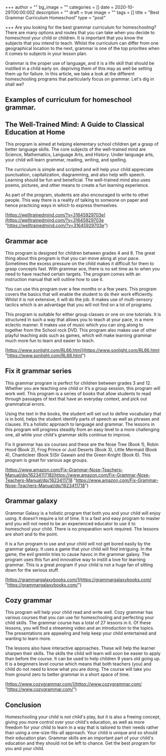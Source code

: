 +++
author = ""
bg_image = ""
categories = []
date = 2020-10-29T00:00:00Z
description = ""
draft = true
image = ""
tags = []
title = "Best Grammar Curriculum Homeschool"
type = "post"

+++
Are you looking for the best grammar curriculum for homeschooling? There are many options and routes that you can take when you decide to homeschool your child or children. It is important that you know the subjects that you intend to teach. Whilst the curriculum can differ from one geographical location to the next, grammar is one of the top priorities when it comes to subjects in your lesson plan.

Grammar is the proper use of language, and it is a life skill that should be instilled in a child early on. depriving them of this may as well be setting them up for failure. In this article, we take a look at the different homeschooling programs that particularly focus on grammar. Let's dig in shall we?

## Examples of curriculum for homeschool grammar.

## The Well-Trained Mind: A Guide to Classical Education at Home

This program is aimed at helping elementary school children get a grasp of better language skills. The core subjects of the well-trained mind are Science, Mathematics, Language Arts, and History. Under language arts, your child will learn grammar, reading, writing, and spelling.

The curriculum is simple and scripted and will help your child appreciate punctuation, capitalization, diagramming, and also help with speech. Learning should be fun and beneficial. The well-trained mind also uses poems, pictures, and other means to create a fun learning experience.

As part of the program, students are also encouraged to write to other people. This way there is a reality of talking to someone on paper and hence practicing ways in which to express themselves.

[https://welltrainedmind.com/?v=31645929703e](https://welltrainedmind.com/?v=31645929703e "https://welltrainedmind.com/?v=31645929703e")

## Grammar ace

This program is designed for children between grades 4 and 8. The great thing about this program is that you can move along at your pace. Sometimes the excess pressure on the child makes it difficult for them to grasp concepts fast. With grammar ace, there is no set time as to when you need to have reached certain targets. The program comes with an instruction manual that will outline how to use it.

You can use this program over a few months or a few years. This program covers the basics that will enable the student to do their work efficiently. Whilst it is not extensive, it will do the job. It makes use of multi-sensory tactics which is an advantage that you will not find on a lot of programs.

This program is suitable for either group classes or one on one tutorials. It is structured in such a way that allows you to teach at your pace, in a more eclectic manner. It makes use of music which you can sing along to together from the School rock DVD. This program also makes use of other playful teaching aids such as games, which will make learning grammar much more fun to learn and easier to teach.

[https://www.sonlight.com/RL66.html](https://www.sonlight.com/RL66.html "https://www.sonlight.com/RL66.html")

## Fix it grammar series

This grammar program is perfect for children between grades 3 and 12. Whether you are teaching one child or it’s a group session, this program will work well. This program is a series of books that allow students to read through passages of text that have an everyday context, and pick out grammatical errors.

Using the text in the books, the student will set out to define vocabulary that is in bold, helps the student identify parts of speech as well as phrases and clauses. It’s a holistic approach to language and grammar. The lessons in this program will progress steadily from an easy level to a more challenging one, all while your child's grammar skills continue to improve.

Fix it grammar has six courses and these are the Nose Tree (Book 1), Robin Hood (Book 2), Frog Prince or Just Deserts (Book 3), Little Mermaid (Book 4), Chanticleer (Book 5)Sir Gawain and the Green Knight (Book 6). This program is great for various age groups.

[https://www.amazon.com/Fix-Grammar-Nose-Teachers-Manual/dp/1623411718](https://www.amazon.com/Fix-Grammar-Nose-Teachers-Manual/dp/1623411718 "https://www.amazon.com/Fix-Grammar-Nose-Teachers-Manual/dp/1623411718")

## Grammar galaxy

Grammar Galaxy is a holistic program that both you and your child will enjoy using. It doesn’t require a lot of time. It is a fast and easy program to master and you will not need to be an experienced educator to use it to homeschool your child. There is no preparation work required. The lessons are short and to the point.

It is a fun program to use and your child will not get bored easily by the grammar galaxy. It uses a game that your child will find intriguing. In the game, the evil gremlin tries to cause havoc in the grammar galaxy. The program uses this fun and innovative way to instill a love for learning grammar. This is a great program if your child is not a huge fan of sitting down for the serious stuff.

[https://grammargalaxybooks.com/](https://grammargalaxybooks.com/ "https://grammargalaxybooks.com/")

## Cozy grammar

This program will help your child read and write well. Cozy grammar has various courses that you can use for homeschooling and perfecting your child skills. The grammar course has a total of 27 lessons in it. Of these lessons, you will find a streaming video and an introduction to the topics. The presentations are appealing and help keep your child entertained and wanting to learn more.

The lessons also have interactive approaches. These will help the learner sharpen their skills. The skills the child will learn will soon be easier to apply than before the course. It can be used to help children 9 years old going up. It is a beginners level course which means that both teachers (you) and child do not need to know what you are doing. The course will take you from ground zero to better grammar in a short space of time.

[https://www.cozygrammar.com/](https://www.cozygrammar.com/ "https://www.cozygrammar.com/")

## Conclusion

Homeschooling your child is not child's play, but it is also a freeing concept, giving you more control over your child's education, as well as more freedom for your child to learn in a way that is tailored to their needs rather than using a one-size-fits-all approach. Your child is unique and so should their education plan. Grammar skills are an important part of your child's education and they should not be left to chance. Get the best program for you and your child.
